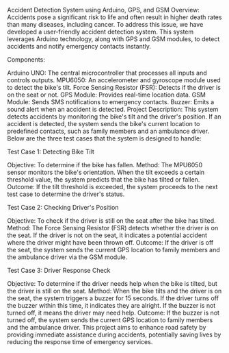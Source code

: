 Accident Detection System using Arduino, GPS, and GSM
Overview:
Accidents pose a significant risk to life and often result in higher death rates than many diseases, including cancer. To address this issue, we have developed a user-friendly accident detection system. This system leverages Arduino technology, along with GPS and GSM modules, to detect accidents and notify emergency contacts instantly.

Components:

Arduino UNO: The central microcontroller that processes all inputs and controls outputs.
MPU6050: An accelerometer and gyroscope module used to detect the bike's tilt.
Force Sensing Resistor (FSR): Detects if the driver is on the seat or not.
GPS Module: Provides real-time location data.
GSM Module: Sends SMS notifications to emergency contacts.
Buzzer: Emits a sound alert when an accident is detected.
Project Description:
This system detects accidents by monitoring the bike's tilt and the driver's position. If an accident is detected, the system sends the bike's current location to predefined contacts, such as family members and an ambulance driver. Below are the three test cases that the system is designed to handle:

Test Case 1: Detecting Bike Tilt

Objective: To determine if the bike has fallen.
Method: The MPU6050 sensor monitors the bike's orientation. When the tilt exceeds a certain threshold value, the system predicts that the bike has tilted or fallen.
Outcome: If the tilt threshold is exceeded, the system proceeds to the next test case to determine the driver's status.

Test Case 2: Checking Driver's Position

Objective: To check if the driver is still on the seat after the bike has tilted.
Method: The Force Sensing Resistor (FSR) detects whether the driver is on the seat. If the driver is not on the seat, it indicates a potential accident where the driver might have been thrown off.
Outcome: If the driver is off the seat, the system sends the current GPS location to family members and the ambulance driver via the GSM module.

Test Case 3: Driver Response Check

Objective: To determine if the driver needs help when the bike is tilted, but the driver is still on the seat.
Method: When the bike tilts and the driver is on the seat, the system triggers a buzzer for 15 seconds. If the driver turns off the buzzer within this time, it indicates they are alright. If the buzzer is not turned off, it means the driver may need help.
Outcome: If the buzzer is not turned off, the system sends the current GPS location to family members and the ambulance driver.
This project aims to enhance road safety by providing immediate assistance during accidents, potentially saving lives by reducing the response time of emergency services.






